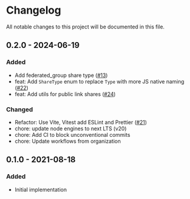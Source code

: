 # Changelog

All notable changes to this project will be documented in this file.

## 0.2.0 - 2024-06-19

### Added

-   Add federated_group share type \([\#13](https://github.com/nextcloud-libraries/nextcloud-sharing/pull/13)\)
-   feat: Add `ShareType` enum to replace `Type` with more JS native naming \([\#22](https://github.com/nextcloud-libraries/nextcloud-sharing/pull/22)\)
-   feat: Add utils for public link shares \([\#24](https://github.com/nextcloud-libraries/nextcloud-sharing/pull/24)\)

### Changed

-   Refactor: Use Vite, Vitest add ESLint and Prettier \([\#21](https://github.com/nextcloud-libraries/nextcloud-sharing/pull/21)\)
-   chore: update node engines to next LTS (v20)
-   chore: Add CI to block unconventional commits
-   chore: Update workflows from organization

## 0.1.0 - 2021-08-18

### Added

-   Initial implementation

